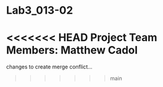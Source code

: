# Lab3_013-02

<<<<<<< HEAD
Project Team Members:
Matthew Cadol
=======
changes to create merge conflict...
>>>>>>> main
